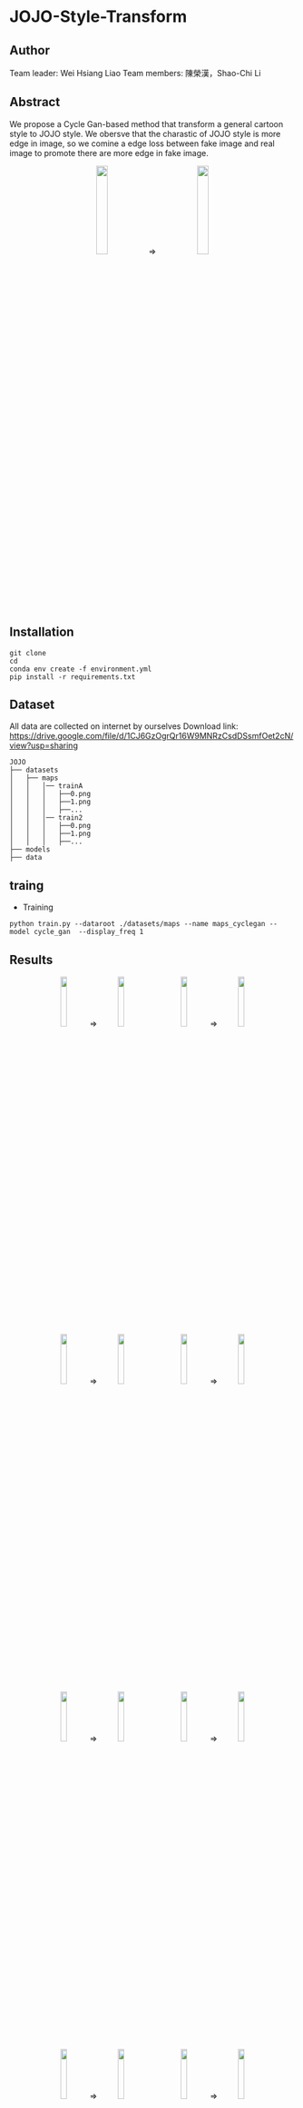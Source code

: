 # JOJO-Style-Transform

## Author
Team leader: Wei Hsiang Liao
Team members: 陳榮漢，Shao-Chi Li
<!--  &nbsp;  -->
## Abstract
We propose a Cycle Gan-based method that transform a general cartoon style to JOJO style.
We obersve that the charastic of JOJO style is more edge in image, so we comine a edge loss between fake image and real image to promote there are more edge in fake image.   


 
<div style="text-align: center">
<img src="https://i.imgur.com/KAqh53N.png"/{:height="20%" width="20%"}>　&emsp;
&rArr;　&emsp;
<img src="https://i.imgur.com/UxNas1T.png"/{:height="20%" width="20%"}>
</div>

## Installation
```
git clone 
cd 
conda env create -f environment.yml
pip install -r requirements.txt
```
## Dataset 
All data are collected on internet by ourselves
Download link: https://drive.google.com/file/d/1CJ6GzOgrQr16W9MNRzCsdDSsmfOet2cN/view?usp=sharing
```
JOJO
├── datasets
│   ├── maps
│   │   │── trainA
│   │   │   ├──0.png
│   │   │   ├──1.png
│   │   │   ├──...
│   │   │── train2
│   │   │   ├──0.png
│   │   │   ├──1.png
│   │   │   ├──...
├── models
├── data
```
## traing
* Training
```
python train.py --dataroot ./datasets/maps --name maps_cyclegan --model cycle_gan  --display_freq 1
```
## Results
<div style="text-align: center">
<img src="https://i.imgur.com/KAqh53N.png"/{:height="15%" width="15%"}>&nbsp; &rArr;
<img src="https://i.imgur.com/UxNas1T.png"/{:height="15%" width="15%"}>
&emsp;&emsp;
<img src="https://i.imgur.com/sq9UA5J.png"/{:height="15%" width="15%"}>&nbsp; &rArr;
<img src="https://i.imgur.com/QyXv2fA.png"/{:height="15%" width="15%"}>
</div>

&nbsp;
<div style="text-align: center">
<img src="https://i.imgur.com/BIoVFjG.png"/{:height="15%" width="15%"}>&nbsp; &rArr;
<img src="https://i.imgur.com/mo3Tc87.png"/{:height="15%" width="15%"}>
&emsp;&emsp;
<img src="https://i.imgur.com/27kXLMh.png"/{:height="15%" width="15%"}>&nbsp; &rArr;
<img src="https://i.imgur.com/N4AMi4R.png"/{:height="15%" width="15%"}>
</div>

&nbsp;
<div style="text-align: center">
<img src="https://i.imgur.com/sK4CFwp.png"/{:height="15%" width="15%"}>&nbsp; &rArr;
<img src="https://i.imgur.com/F5VtUm7.png"/{:height="15%" width="15%"}>
&emsp;&emsp;
<img src="https://i.imgur.com/S27BFCr.png"/{:height="15%" width="15%"}>&nbsp; &rArr;
<img src="https://i.imgur.com/JQCH1hg.png"/{:height="15%" width="15%"}>

</div>

&nbsp;
<div style="text-align: center">
<img src="https://i.imgur.com/Wg3Q7jN.png"/{:height="15%" width="15%"}>&nbsp; &rArr;
<img src="https://i.imgur.com/zkMiQKs.png"/{:height="15%" width="15%"}>
&emsp;&emsp;
<img src="https://i.imgur.com/IzUoRh5.png"/{:height="15%" width="15%"}>&nbsp; &rArr;
<img src="https://i.imgur.com/Aoyq2NN.png"/{:height="15%" width="15%"}>
</div>


